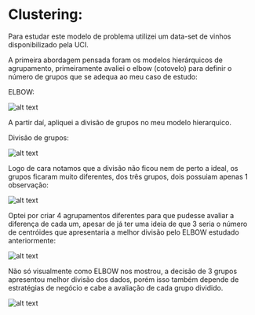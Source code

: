 # Clustering:

Para estudar este modelo de problema utilizei um data-set de vinhos disponibilizado pela UCI.

A primeira abordagem pensada foram os modelos hierárquicos de agrupamento, primeiramente avaliei o elbow (cotovelo) para definir o número de grupos que se adequa ao meu caso de estudo:

ELBOW:

![alt text](https://scontent.fcgh16-1.fna.fbcdn.net/v/t1.6435-9/242700021_4679185182126543_3512743740040760858_n.jpg?_nc_cat=100&_nc_rgb565=1&ccb=1-5&_nc_sid=730e14&_nc_eui2=AeF6LrYs5T5XGa3eNT1-R1O0679PE07g9gbrv08TTuD2BmB4cUJtJ7vf7_51AhBk4wNVTJcSHA4aNvoDDQWEF7lb&_nc_ohc=MvuulyMS-5QAX-lWSuP&_nc_ht=scontent.fcgh16-1.fna&oh=be1e26eb3ed412b90e6bae18cc2d9826&oe=616FDFDC)

A partir daí, apliquei a divisão de grupos no meu modelo hierarquico.

Divisão de grupos:

![alt text](https://scontent.fcgh16-1.fna.fbcdn.net/v/t1.6435-9/242461962_4679189345459460_8269510127269278401_n.jpg?_nc_cat=104&_nc_rgb565=1&ccb=1-5&_nc_sid=730e14&_nc_eui2=AeG7kaF1SNY0rL_smgR3JbGXtOuXcmc363e065dyZzfrd5et_9axc6aBus3oMniUmiDuQHfpFMswOr0811YHdwQO&_nc_ohc=yUhiqesjaWsAX9nZ5Fy&_nc_ht=scontent.fcgh16-1.fna&oh=540bf942b3cb6ff772f0dd16bc99cdb5&oe=61700209)

Logo de cara notamos que a divisão não ficou nem de perto a ideal, os grupos ficaram muito diferentes, dos três grupos, dois possuiam apenas 1 observação: 

![alt text](https://scontent.fcgh16-1.fna.fbcdn.net/v/t1.6435-9/242532004_4679188858792842_7639171741690818525_n.jpg?_nc_cat=105&_nc_rgb565=1&ccb=1-5&_nc_sid=730e14&_nc_eui2=AeFVZZhkeXXekh92oW1QjBwAvV4pzTKNfDW9XinNMo18Nfihk55PZZXf3hVDbnJPgf_QPKDWkqWXJKXzt-p7nNAk&_nc_ohc=rx7IBleSIUAAX-xxP7o&_nc_ht=scontent.fcgh16-1.fna&oh=5460f5c705f632ad15f0e83c2bfe29fc&oe=6170F9A6)

Optei por criar 4 agrupamentos diferentes para que pudesse avaliar a diferença de cada um, apesar de já ter uma ideia de que 3 seria o número de centróides que apresentaria a melhor divisão pelo ELBOW estudado anteriormente:

![alt text](https://scontent.fcgh16-1.fna.fbcdn.net/v/t1.6435-9/242491039_4679192782125783_2371432011498097557_n.jpg?_nc_cat=105&_nc_rgb565=1&ccb=1-5&_nc_sid=730e14&_nc_eui2=AeF2nWBIXmR_JTHcmzEf7PlQp1wu37rmrQ2nXC7fuuatDe7v67KdGHNq5wECUL-6nu0ibSSju_fsc6HdVIDG-IFg&_nc_ohc=Z-UO6xg5AzEAX9C6XWh&_nc_ht=scontent.fcgh16-1.fna&oh=df861c024376045e00eaf692bb4fda58&oe=6170948E)

Não só visualmente como ELBOW nos mostrou, a decisão de 3 grupos apresentou melhor divisão dos dados, porém isso também depende de estratégias de negócio e cabe a avaliação de cada grupo dividido.

![alt text](https://scontent.fcgh16-1.fna.fbcdn.net/v/t1.6435-9/242489214_4679215682123493_3541488769833481008_n.jpg?_nc_cat=106&_nc_rgb565=1&ccb=1-5&_nc_sid=730e14&_nc_eui2=AeGlGYV214GkRPXW6GqfF9DzJEXVILZWWPkkRdUgtlZY-WymFU0u-IsKzBqhaz2ITToqqZXrwSLVM2g73njJ6AV_&_nc_ohc=qJdCf5DeRGQAX9qBfao&_nc_ht=scontent.fcgh16-1.fna&oh=b41b910218b445fd241bac79378d3efb&oe=616EDCB0)
